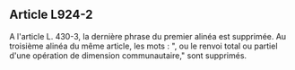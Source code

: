 Article L924-2
----
A l'article L. 430-3, la dernière phrase du premier alinéa est supprimée. Au
troisième alinéa du même article, les mots : ", ou le renvoi total ou partiel
d'une opération de dimension communautaire," sont supprimés.
